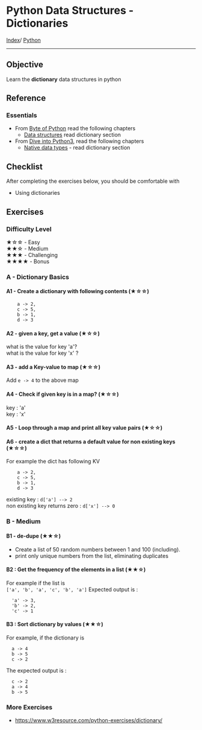 # Python Data Structures - Dictionaries

[Index](../README.md)/ [Python](0-README.md)

---

## Objective

Learn the **dictionary** data structures in python


## Reference

### Essentials

* From [Byte of Python](https://python.swaroopch.com/) read the following chapters
  - [Data structures](https://python.swaroopch.com/data_structures.html) read dictionary section
* From [Dive into Python3](https://diveintopython3.problemsolving.io), read the following chapters
  - [Native data types](https://diveintopython3.problemsolving.io/native-datatypes.html) - read dictionary section

## Checklist

After completing the exercises below, you should be comfortable with

- Using dictionaries

## Exercises

### Difficulty Level

★☆☆  - Easy  
★★☆  - Medium  
★★★  - Challenging  
★★★★ - Bonus


### A - Dictionary Basics

#### A1 - Create a dictionary  with following contents (★☆☆)

```text
    a -> 2,
    c -> 5,
    b -> 1,
    d -> 3
```

#### A2 - given a key, get a value (★☆☆)

what is the value for key 'a'?  
what is the value for key 'x' ?

#### A3 - add a Key-value to map (★☆☆)

Add `e -> 4` to the above map

#### A4 - Check if given key is in a map? (★☆☆)

key : 'a'  
key : 'x'

#### A5 - Loop through a map and print all key value pairs (★☆☆)


#### A6 - create a dict that returns a default value for non existing keys (★☆☆)

For example the dict has following KV

```text
    a -> 2,
    c -> 5,
    b -> 1,
    d -> 3
```

existing key : `d['a'] --> 2`  
non existing key returns zero : `d['x'] --> 0`


### B - Medium

#### B1 - de-dupe (★★☆)

* Create a list of 50 random numbers between 1 and 100 (including).  
* print only unique numbers from the list, eliminating duplicates

#### B2 : Get the frequency of the elements in a list (★★☆)

For example if the list is  
`['a', 'b', 'a', 'c', 'b', 'a']`
Expected output is :
```
  'a' -> 3,
  'b' -> 2,
  'c' -> 1
```

#### B3 : Sort dictionary  by values (★★☆)

For example, if the dictionary is 
```
  a -> 4
  b -> 5
  c -> 2
```

The expected output is :

```
  c -> 2 
  a -> 4
  b -> 5
```

### More Exercises

- <https://www.w3resource.com/python-exercises/dictionary/>
